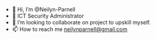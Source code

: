 - 👋 Hi, I’m @Neilyn-Parnell
- 🌱 ICT Security Administrator
- 💞️ I’m looking to collaborate on project to upskill myself.
- 📫 How to reach me neilynparnell@gmail.com

<!---
Neilyn-Parnell/Neilyn-Parnell is a ✨ special ✨ repository because its `README.md` (this file) appears on your GitHub profile.
You can click the Preview link to take a look at your changes.
--->
